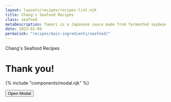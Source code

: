 ```yaml
---
layout: layouts/recipes/recipes-list.njk
title: Chang's Seafood Recipes
class: seafood
metaDescription: Tamari is a Japanese sauce made from fermented soybeans. Use ours to create authentic Asian cuisine to serve up in so many ways!
date: 2023-01-04
permalink: "recipes/main-ingredients/seafood/"
---
```

Chang's Seafood Recipes

# Thank you!

<!-- Include the modal partial -->
{% include "components/modal.njk" %}

<!-- Rest of the page content -->

<button class="open-modal">Open Modal</button>

<script>
document.addEventListener('DOMContentLoaded', function () {
  const modal = document.querySelector('.modal');
  const modalOverlay = document.querySelector('.modal-overlay');
  const modalClose = document.querySelector('.modal-close');
  const openModalButton = document.querySelector('.open-modal');
  const pageContent = document.querySelector('.container');

  openModalButton.addEventListener('click', function () {
    modal.classList.add('modal-open');
    modalOverlay.classList.add('modal-overlay-active');
    pageContent.setAttribute('aria-hidden', 'true');
    document.body.style.overflow = 'hidden'; // Prevent scrolling when modal is open
  });

  modalClose.addEventListener('click', function () {
    modal.classList.remove('modal-open');
    modalOverlay.classList.remove('modal-overlay-active');
    pageContent.setAttribute('aria-hidden', 'false');
    document.body.style.overflow = ''; // Restore scrolling when modal is closed
  });
});


</script>

 